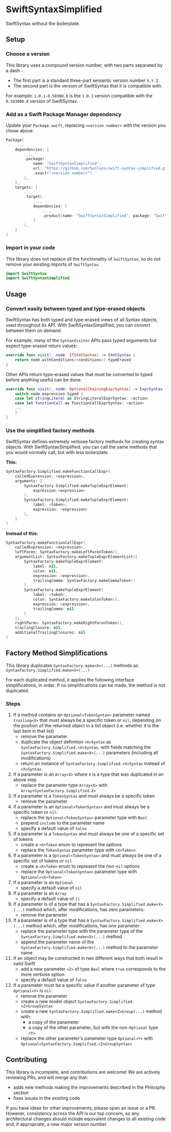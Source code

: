 # SwiftSyntaxSimplified

SwiftSyntax without the boilerplate.

## Setup

### Choose a version

This library uses a compound version number, with two parts separated by a dash `-`.
- The first part is a standard three-part semantic version number `X.Y.Z`.
- The second part is the version of SwiftSyntax that it is compatible with.

For example: `1.0.1-0.50300.0` is the `1.0.1` version compatible with the `0.503000.0` version of SwiftSyntax.

### Add as a Swift Package Manager dependency

Update your `Package.swift`, replacing `<version number>` with the version you chose above.

```swift
Package(
    ...,
    dependencies: [
        ...,
        .package(
            name: "SwiftSyntaxSimplified",
            url: "https://github.com/Sunlace/swift-syntax-simplified.git",
            .exact("<version number>")
        ),
    ],
    targets: [
        ...,
        .target(
            ...,
            dependencies: [
                ...,
                .product(name: "SwiftSyntaxSimplified", package: "SwiftSyntaxSimplified"),
            ]
        ),
    ]
)
```

### Import in your code

This library does not replace all the functionality of `SwiftSyntax`, so do not remove your existing imports of `SwiftSyntax`.

```swift
import SwiftSyntax
import SwiftSyntaxSimplified
```

## Usage

### Convert easily between typed and type-erased objects

SwiftSyntax has both typed and type-erased views of all Syntax objects, used throughout its API. With SwiftSyntaxSimplified, you can convert between them on demand.

For example, many of the `SyntaxVisitor` APIs pass typed arguments but expect type-erased return values: 

```swift
override func visit(_ node: IfStmtSyntax) -> StmtSyntax {
    return node.withConditions(<conditions>).typeErased
}
```

Other APIs return type-erased values that must be converted to typed before anything useful can be done:

```swift
override func visit(_ node: OptionalChainingExprSyntax) -> ExprSyntax {
    switch node.expression.typed {
    case let stringLiteral as StringLiteralExprSyntax: <action>
    case let functionCall as FunctionCallExprSyntax: <action>
    ...
    }
}
```

### Use the simplified factory methods

SwiftSyntax defines extremely verbose factory methods for creating syntax objects. With SwiftSyntaxSimplified, you can call the same methods that you would normally call, but with less boilerplate.

**This:**

```swift
SyntaxFactory.Simplified.makeFunctionCallExpr(
    calledExpression: <expression>,
    arguments: [
        SyntaxFactory.Simplified.makeTupleExprElement(
            expression:<expression>
        ),
        SyntaxFactory.Simplified.makeTupleExprElement(
            label: <token>,
            expression: <expression>
        ),
    ]
)
```

**Instead of this:**

```swift
SyntaxFactory.makeFunctionCallExpr(
    calledExpression: <expression>,
    leftParen: SyntaxFactory.makeLeftParenToken(),
    argumentList: SyntaxFactory.makeTupleExprElementList([
        SyntaxFactory.makeTupleExprElement(
            label: nil,
            colon: nil,
            expression: <expression>,
            trailingComma: SyntaxFactory.makeCommaToken()
        ),
        SyntaxFactory.makeTupleExprElement(
            label: <token>,
            colon: SyntaxFactory.makeColonToken(),
            expression: <expression>,
            trailingComma: nil
        )
    ]),
    rightParen: SyntaxFactory.makeRightParenToken(),
    trailingClosure: nil,
    additionalTrailingClosures: nil
)
```

## Factory Method Simplifications

This library duplicates `SyntaxFactory.make<X>(...)` methods as `SyntaxFactory.Simplified.make<X>(...)`

For each duplicated method, it applies the following interface simplifications, in order. If no simplifications can be made, the method is not duplicated.

### Steps
1. If a method contains an `Optional<TokenSyntax>` parameter named `trailing<X>` that must always be a specific token or `nil`, depending on the position of the returned object in a list object (i.e. whether it is the last item in that list)
    - remove the parameter
    - duplicate the object definition `<X>Syntax` as `SyntaxFactory.Simplified.<X>Syntax`, with fields matching the `SyntaxFactory.Simplified.make<X>(...)` parameters (including all modifications)
    - return an instance of `SyntaxFactory.Simplified.<X>Syntax` instead of `<X>Syntax`.
1. If a parameter is an `Array<X>` where `X` is a type that was duplicated in an above step
    - replace the parameter type `Array<X>` with `Array<SyntaxFactory.Simplified.X>`
1. If a parameter is a `TokenSyntax` and must always be a specific token
    - remove the parameter
1. If a parameter is an `Optional<TokenSyntax>` and must always be a specific token or `nil`:
    - replace the `Optional<TokenSyntax>` parameter type with `Bool`
    - prepend `include` to the parameter name
    - specify a default value of `false`
1. If a parameter is a `TokenSyntax` and must always be one of a specific set of tokens
    - create a `<X>Token` enum to represent the options
    - replace the `TokenSyntax` parameter type with `<X>Token>`
1. If a parameter is a `Optional<TokenSyntax>` and must always be one of a specific set of tokens or `nil`
    - create a `<X>Token` enum to represent the non-`nil` options
    - replace the `Optional<TokenSyntax>` parameter type with `Optional<<X>Token>`
1. If a parameter is an `Optional`
    - specify a default value of `nil`
1. If a parameter is an `Array`
    - specify a default value of `[]`
1. If a parameter is of a type that has a `SyntaxFactory.Simplified.make<X>(...)` method which, after modifications, has zero parameters:
    - remove the parameter
1. If a parameter is of a type that has a `SyntaxFactory.Simplified.make<X>(...)` method which, after modifications, has one parameter:
    - replace the parameter type with the parameter type of the `SyntaxFactory.Simplified.make<X>(...)` method
    - append the parameter name of the `SyntaxFactory.Simplified.make<X>(...)` method to the parameter name
1. If an object may be constructed in two different ways that both result in valid Swift
    - add a new parameter `<Z>` of type `Bool` where `true` corresponds to the more verbose option
    - specify a default value of `false`
1. If a parameter must be a specific value if another parameter of type `Optional<Y>` is `nil`:
    - remove the parameter
    - create a new model object `SyntaxFactory.Simplified.<Z>GroupSyntax`
    - create a new `SyntaxFactory.Simplified.make<Z>Group(...)` method with:
        - a copy of the parameter
        - a copy of the other parameter, but with the non-`Optional` type `<Y>`
    - replace the other parameter's parameter type `Optional<Y>` with `Optional<SyntaxFactory.Simplified.<Z>GroupSyntax>`

## Contributing

This library is incomplete, and contributions are welcome! We are actively reviewing PRs, and will merge any that:
- adds new methods making the improvements described in the Philosphy section
- fixes issues in the existing code

If you have ideas for other improvements, please open an issue or a PR. However, consistency across the API is our top concern, so any architectural changes should include equivalent changes to all existing code and, if appropriate, a new major version number.
